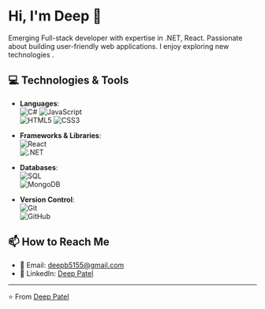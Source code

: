 # Hi, I'm Deep 👋

Emerging Full-stack developer with expertise in .NET, React. Passionate about building user-friendly web applications. I enjoy exploring new technologies .


## 💻 Technologies & Tools

- **Languages**:  
  ![C#](https://img.shields.io/badge/-C%23-239120?style=flat-square&logo=c-sharp&logoColor=white) 
  ![JavaScript](https://img.shields.io/badge/-JavaScript-F7DF1E?style=flat-square&logo=javascript&logoColor=black)  
  ![HTML5](https://img.shields.io/badge/-HTML5-E34F26?style=flat-square&logo=html5&logoColor=white) 
  ![CSS3](https://img.shields.io/badge/-CSS3-1572B6?style=flat-square&logo=css3)

- **Frameworks & Libraries**:  
  ![React](https://img.shields.io/badge/-React-61DAFB?style=flat-square&logo=react&logoColor=white)  
  ![.NET](https://img.shields.io/badge/-.NET-512BD4?style=flat-square&logo=dotnet&logoColor=white)

- **Databases**:  
  ![SQL](https://img.shields.io/badge/-SQL-4479A1?style=flat-square&logo=postgresql&logoColor=white)  
  ![MongoDB](https://img.shields.io/badge/-MongoDB-47A248?style=flat-square&logo=mongodb&logoColor=white)

- **Version Control**:  
  ![Git](https://img.shields.io/badge/-Git-F05032?style=flat-square&logo=git&logoColor=white)  
  ![GitHub](https://img.shields.io/badge/-GitHub-181717?style=flat-square&logo=github)

## 📫 How to Reach Me

- 📧 Email: [deepb5155@gmail.com](mailto:deepb5155@gmail.com)
- 💼 LinkedIn: [Deep Patel](https://www.linkedin.com/in/DeepPatel)


---

⭐️ From [Deep Patel](https://github.com/DeepB5155)
